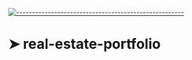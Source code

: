 
[![-----------------------------------------------------](https://raw.githubusercontent.com/andreasbm/readme/master/assets/lines/colored.png)](#real-estate-portfolio)

# ➤ real-estate-portfolio